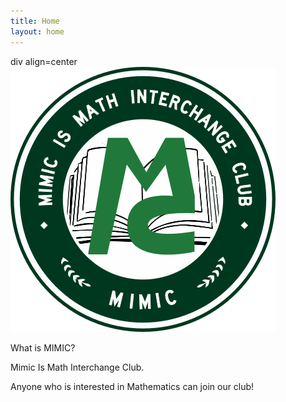 ```yaml
---
title: Home
layout: home
---
```

div align=center
![mimic](./images/mimic.png)

What is MIMIC?

Mimic Is Math Interchange Club.

Anyone who is interested in Mathematics can join our club!
